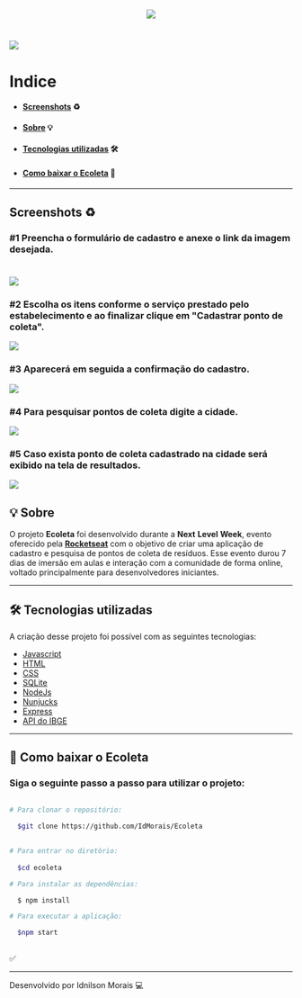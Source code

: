 <h1 align="center">
    <img src="https://ik.imagekit.io/8dj6eflxdg/logo_dEwTOMdUP.png"> 
</h1>

<h1>
    <img src="https://ik.imagekit.io/8dj6eflxdg/home__mbynE9hS.png">
</h1>


# Indice
- #### [Screenshots](#-screenshots)  :recycle:
- #### [Sobre](#-sobre)  💡
- #### [Tecnologias utilizadas](#-tecnologias-utilizadas)  🛠
- #### [Como baixar o Ecoleta](#-como-baixar-o-ecoleta)  🔎


---
## Screenshots :recycle:

### #1 Preencha o formulário de cadastro e anexe o link da imagem desejada.
<h1>
    <img src="https://ik.imagekit.io/8dj6eflxdg/exemplo-cadastro_lJBympjR6.png">
</h1>

### #2 Escolha os itens conforme o serviço prestado pelo estabelecimento e ao finalizar clique em "Cadastrar ponto de coleta".
    
</h1>
    <img src="https://ik.imagekit.io/8dj6eflxdg/exemplo-itens_ek0YyFvWFu.png">
</h1>

### #3 Aparecerá em seguida a confirmação do cadastro.
    
</h1>
    <img src="https://ik.imagekit.io/8dj6eflxdg/Cadastro-concluido_mpwLZfV8-m.png">
</h1>

### #4 Para pesquisar pontos de coleta digite a cidade.
    
</h1>
    <img src="https://ik.imagekit.io/8dj6eflxdg/Tela-de-pesquisa_Bt9OVRELo4.png">
</h1>

### #5 Caso exista ponto de coleta cadastrado na cidade será exibido na tela de resultados.
    
</h1>
    <img src="https://ik.imagekit.io/8dj6eflxdg/resultados-de-pesquisa_APGOfSN4a.png">
</h1>

## 💡 Sobre

O projeto **Ecoleta** foi desenvolvido durante a **Next** **Level** **Week**, evento oferecido pela **[Rocketseat](https://rocketseat.com.br)** com o objetivo de criar uma aplicação de cadastro e pesquisa de pontos de coleta de resíduos. Esse evento durou 7 dias de imersão em aulas e interação com a comunidade de forma online, voltado principalmente para desenvolvedores iniciantes.

---
## 🛠 Tecnologias utilizadas

A criação desse projeto foi possível com as seguintes tecnologias:

- [Javascript](https://www.javascript.com/)
- [HTML](https://developer.mozilla.org/pt-BR/docs/Web/HTML)
- [CSS](https://developer.mozilla.org/pt-BR/docs/Web/CS)
- [SQLite](https://www.sqlite.org/index.html)
- [NodeJs](https://nodejs.org/en/)
- [Nunjucks](https://www.npmjs.com/package/nunjucks)
- [Express](https://expressjs.com/pt-br/)
- [API do IBGE](https://servicodados.ibge.gov.br/api/docs) 

---
## 🔎 Como baixar o Ecoleta

### Siga o seguinte passo a passo para utilizar o projeto:

```bash

# Para clonar o repositório: 
 
  $git clone https://github.com/IdMorais/Ecoleta
 

# Para entrar no diretório:
 
  $cd ecoleta

# Para instalar as dependências:

  $ npm install

# Para executar a aplicação:

  $npm start
 
```

✅

---

Desenvolvido por Idnilson Morais 💻